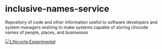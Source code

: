 # inclusive-names-service
Repository of code and other information useful to software developers and system managers wishing to make systems capable of storing Unicode names of people, places, and businesses

[![Lifecycle:Experimental](https://img.shields.io/badge/Lifecycle-Experimental-339999)](<Redirect-URL>)
